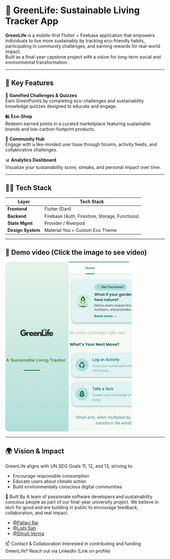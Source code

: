 # 🌱 GreenLife: Sustainable Living Tracker App

**GreenLife** is a mobile-first Flutter + Firebase application that empowers individuals to live more sustainably by tracking eco-friendly habits, participating in community challenges, and earning rewards for real-world impact.  
Built as a final-year capstone project with a vision for long-term social and environmental transformation.

---

## 🚀 Key Features

🎯 **Gamified Challenges & Quizzes**  
Earn GreenPoints by completing eco-challenges and sustainability knowledge quizzes designed to educate and engage.

🛍️ **Eco-Shop**  
Redeem earned points in a curated marketplace featuring sustainable brands and low-carbon-footprint products.

👥 **Community Hub**  
Engage with a like-minded user base through forums, activity feeds, and collaborative challenges.

📊 **Analytics Dashboard**  
Visualize your sustainability score, streaks, and personal impact over time.

---

## 🧑‍💻 Tech Stack

| Layer             | Tech Stack                         |
|------------------|------------------------------------|
| **Frontend**     | Flutter (Dart)                     |
| **Backend**      | Firebase (Auth, Firestore, Storage, Functions) |
| **State Mgmt**   | Provider / Riverpod                |
| **Design System**| Material You + Custom Eco Theme    |

---
## 📸 Demo video (Click the image to see video)

<a href="https://www.linkedin.com/posts/pallavi-raj-562645257_opentofeedback-devjourney-buildinpublic-activity-7354210818852286465-dIy2" target="_blank">
  <img src="https://github.com/pallaviraj01/Sustainable-Living-Tracker/blob/main/app_preview.jpg" alt="GreenLife App Demo" width="400" style="border-radius:12px;"/>
</a>

---
## 🌍 Vision & Impact
GreenLife aligns with UN SDG Goals 11, 12, and 13, striving to:

* Encourage responsible consumption
* Educate users about climate action
* Build environmentally conscious digital communities

🧠 Built By
A team of passionate software developers and sustainability concious people as part of our final-year university project.
We believe in tech for good and are building in public to encourage feedback, collaboration, and real impact.
- [@Pallavi Raj](https://github.com/your-github-username)
- [@Lishi Sah](https://github.com/sah-lishi)
- [@Shruti Verma](https://github.com/Shruti4578)

📫 Contact & Collaboration
Interested in contributing and funding GreenLife?
Reach out via LinkedIn (Link on profile)
